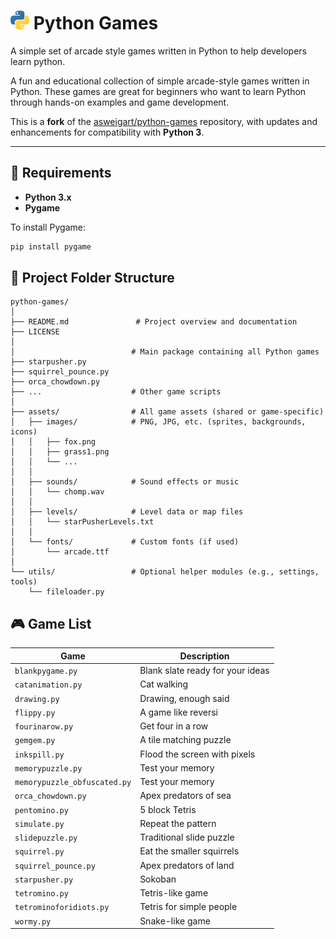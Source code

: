 # <img width="30" height="30" alt="Python-logo-notext svg" src="/assets/images/Python-logo-notext.svg.png" /> Python Games 
A simple set of arcade style games written in Python to help developers learn python.

A fun and educational collection of simple arcade-style games written in Python. These games are great for beginners who want to learn Python through hands-on examples and game development.

This is a **fork** of the [asweigart/python-games](https://github.com/asweigart/python-games) repository, with updates and enhancements for compatibility with **Python 3**.

---

## 🚀 Requirements

- **Python 3.x**
- **Pygame**

To install Pygame:

```bash
pip install pygame
```

## 📂 Project Folder Structure
```
python-games/
│
├── README.md               # Project overview and documentation
├── LICENSE
│
│                          # Main package containing all Python games
├── starpusher.py
├── squirrel_pounce.py
├── orca_chowdown.py
├── ...                    # Other game scripts
│
├── assets/                # All game assets (shared or game-specific)
│   ├── images/            # PNG, JPG, etc. (sprites, backgrounds, icons)
│   │   ├── fox.png
│   │   ├── grass1.png
│   │   └── ...
│   │
│   ├── sounds/            # Sound effects or music
│   │   └── chomp.wav
│   │
│   ├── levels/            # Level data or map files
│   │   └── starPusherLevels.txt
│   │
│   └── fonts/             # Custom fonts (if used)
│       └── arcade.ttf
│
└── utils/                 # Optional helper modules (e.g., settings, tools)
    └── fileloader.py
```

## 🎮 Game List
|Game | Description |
|-------------------|------------------------------|
| `blankpygame.py` | Blank slate ready for your ideas |
| `catanimation.py` | Cat walking |
| `drawing.py` | Drawing, enough said |
| `flippy.py` | A game like reversi |
| `fourinarow.py` | Get four in a row |
| `gemgem.py` | A tile matching puzzle |
| `inkspill.py` | Flood the screen with pixels |
| `memorypuzzle.py` | Test your memory |
| `memorypuzzle_obfuscated.py` | Test your memory |
| `orca_chowdown.py` | Apex predators of sea |
| `pentomino.py` | 5 block Tetris |
| `simulate.py` | Repeat the pattern |
| `slidepuzzle.py` | Traditional slide puzzle |
| `squirrel.py` | Eat the smaller squirrels |
| `squirrel_pounce.py` | Apex predators of land |
| `starpusher.py` | Sokoban |
| `tetromino.py` | Tetris-like game |
| `tetrominoforidiots.py` | Tetris for simple people |
| `wormy.py` | Snake-like game |